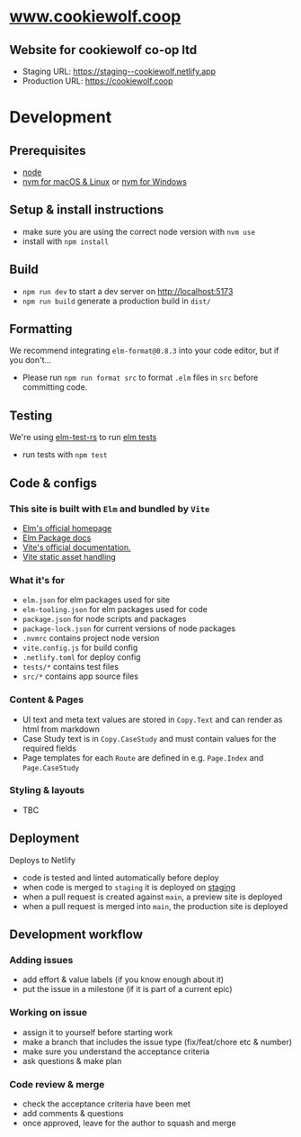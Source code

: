 # www.cookiewolf.coop

## Website for cookiewolf co-op ltd

- Staging URL: https://staging--cookiewolf.netlify.app
- Production URL: https://cookiewolf.coop

# Development

## Prerequisites

- [node](https://nodejs.org/)
- [nvm for macOS & Linux](https://github.com/nvm-sh/nvm) or [nvm for Windows](https://github.com/coreybutler/nvm-windows)

## Setup & install instructions

- make sure you are using the correct node version with `nvm use`
- install with `npm install`

## Build

- `npm run dev` to start a dev server on [http://localhost:5173](http://localhost:5173)
- `npm run build` generate a production build in `dist/`

## Formatting

We recommend integrating `elm-format@0.8.3` into your code editor, but if you don't...

- Please run `npm run format src` to format `.elm` files in `src` before committing code.

## Testing

We're using [elm-test-rs](https://github.com/mpizenberg/elm-test-rs) to run [elm tests](https://github.com/elm-explorations/test/)

- run tests with `npm test`

## Code & configs

### This site is built with `Elm` and bundled by `Vite`

- [Elm's official homepage](https://elm-lang.org/)
- [Elm Package docs](https://package.elm-lang.org/)
- [Vite's official documentation.](https://vitejs.dev/)
- [Vite static asset handling](https://package.elm-lang.org/packages/hmsk/elm-vite-plugin-helper/latest/)

### What it's for

- `elm.json` for elm packages used for site
- `elm-tooling.json` for elm packages used for code
- `package.json` for node scripts and packages
- `package-lock.json` for current versions of node packages
- `.nvmrc` contains project node version
- `vite.config.js` for build config
- `.netlify.toml` for deploy config
- `tests/*` contains test files
- `src/*` contains app source files

### Content & Pages

- UI text and meta text values are stored in `Copy.Text` and can render as html from markdown
- Case Study text is in `Copy.CaseStudy` and must contain values for the required fields
- Page templates for each `Route` are defined in e.g. `Page.Index` and `Page.CaseStudy`

### Styling & layouts

- TBC

## Deployment

Deploys to Netlify

- code is tested and linted automatically before deploy
- when code is merged to `staging` it is deployed on [staging](https://staging--cookiewolf.netlify.app)
- when a pull request is created against `main`, a preview site is deployed
- when a pull request is merged into `main`, the production site is deployed

## Development workflow

### Adding issues

- add effort & value labels (if you know enough about it)
- put the issue in a milestone (if it is part of a current epic)

### Working on issue

- assign it to yourself before starting work
- make a branch that includes the issue type (fix/feat/chore etc & number)
- make sure you understand the acceptance criteria
- ask questions & make plan

### Code review & merge

- check the acceptance criteria have been met
- add comments & questions
- once approved, leave for the author to squash and merge
